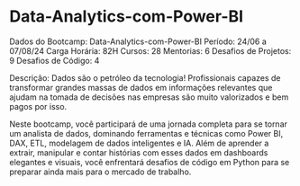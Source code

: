 # Data-Analytics-com-Power-BI
Dados do Bootcamp: Data-Analytics-com-Power-BI
Período: 24/06 a 07/08/24
Carga Horária: 82H
Cursos: 28
Mentorias: 6
Desafios de Projetos: 9
Desafios de Código: 4

Descrição:
Dados são o petróleo da tecnologia!
Profissionais capazes de transformar grandes massas de dados em informações relevantes que ajudam na tomada de decisões nas empresas são muito valorizados e bem pagos por isso.

Neste bootcamp, você participará de uma jornada completa para se tornar um analista de dados, dominando ferramentas e técnicas como Power BI, DAX, ETL, modelagem de dados inteligentes e IA. Além de aprender a extrair, manipular e contar histórias com esses dados em dashboards elegantes e visuais, você enfrentará desafios de código em Python para se preparar ainda mais para o mercado de trabalho.
